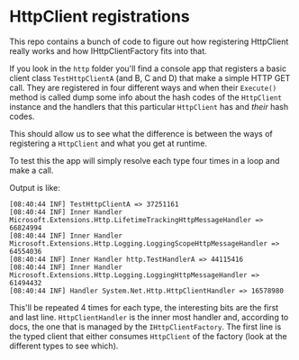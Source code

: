 # HttpClient registrations

This repo contains a bunch of code to figure out how registering HttpClient really works and how IHttpClientFactory fits into that.

If you look in the `http` folder you'll find a console app that registers a basic client class `TestHttpClientA` (and B, C and D) that make a simple HTTP GET call.
They are registered in four different ways and when their `Execute()` method is called dump some info about the hash codes of the `HttpClient` instance and the handlers that this particular `HttpClient` has and _their_ hash codes.

This should allow us to see what the difference is between the ways of registering a `HttpClient` and what you get at runtime.

To test this the app will simply resolve each type four times in a loop and make a call.

Output is like:

```
[08:40:44 INF] TestHttpClientA => 37251161
[08:40:44 INF] Inner Handler Microsoft.Extensions.Http.LifetimeTrackingHttpMessageHandler => 66824994
[08:40:44 INF] Inner Handler Microsoft.Extensions.Http.Logging.LoggingScopeHttpMessageHandler => 64554036
[08:40:44 INF] Inner Handler http.TestHandlerA => 44115416
[08:40:44 INF] Inner Handler Microsoft.Extensions.Http.Logging.LoggingHttpMessageHandler => 61494432
[08:40:44 INF] Handler System.Net.Http.HttpClientHandler => 16578980
```

This'll be repeated 4 times for each type, the interesting bits are the first and last line. `HttpClientHandler` is the inner most handler and, according to docs, the one that is managed by the `IHttpClientFactory`. The first line is the typed client that either consumes `HttpClient` of the factory (look at the different types to see which).